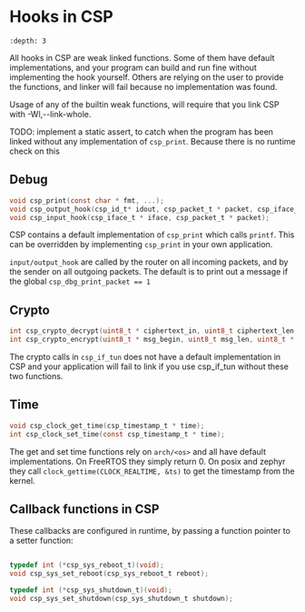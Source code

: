 # Hooks in CSP

```{contents}
:depth: 3
```

All hooks in CSP are weak linked functions. Some of them have default implementations,
and your program can build and run fine without implementing the hook yourself. Others
are relying on the user to provide the functions, and linker will fail because no
implementation was found.

Usage of any of the builtin weak functions, will require that you link CSP with
-Wl,--link-whole.

TODO: implement a static assert, to catch when the program has been linked without any
implementation of `csp_print`. Because there is no runtime check on this

## Debug

```c
void csp_print(const char * fmt, ...);
void csp_output_hook(csp_id_t* idout, csp_packet_t * packet, csp_iface_t * iface, uint16_t via, int from_me);
void csp_input_hook(csp_iface_t * iface, csp_packet_t * packet);
```

CSP contains a default implementation of `csp_print` which calls `printf`. This can be overridden by implementing
`csp_print` in your own application.

`input/output_hook` are called by the router on all incoming packets, and by the sender on all outgoing packets.
The default is to print out a message if the global `csp_dbg_print_packet == 1`

## Crypto

```c
int csp_crypto_decrypt(uint8_t * ciphertext_in, uint8_t ciphertext_len, uint8_t * msg_out);
int csp_crypto_encrypt(uint8_t * msg_begin, uint8_t msg_len, uint8_t * ciphertext_out);
```

The crypto calls in `csp_if_tun` does not have a default implementation in CSP and your
application will fail to link if you use csp_if_tun without these two functions.

## Time

```c
void csp_clock_get_time(csp_timestamp_t * time);
int csp_clock_set_time(const csp_timestamp_t * time);
```

The get and set time functions rely on `arch/<os>` and all have default implementations.
On FreeRTOS they simply return 0. On posix and zephyr they call `clock_gettime(CLOCK_REALTIME, &ts)`
to get the timestamp from the kernel.

## Callback functions in CSP

These callbacks are configured in runtime, by passing a function pointer to a setter function:

```c

typedef int (*csp_sys_reboot_t)(void);
void csp_sys_set_reboot(csp_sys_reboot_t reboot);

typedef int (*csp_sys_shutdown_t)(void);
void csp_sys_set_shutdown(csp_sys_shutdown_t shutdown);

```
